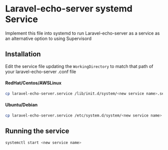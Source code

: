 # Laravel-echo-server systemd Service

Implement this file into systemd to run Laravel-echo-server as a service as an alternative option to using Supervisord

## Installation

Edit the service file updating the `WorkingDirectory` to match that path of your laravel-echo-server .conf file

#### RedHat/Centos/AWSLinux

```bash
cp laravel-echo-server.service /lib/init.d/system/<new service name>.service
```

#### Ubuntu/Debian

```bash
cp laravel-echo-server.service /etc/system.d/system/<new service name>.service
```

## Running the service

```bash
systemctl start <new service name>
```

